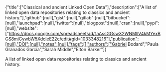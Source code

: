 {"title":["Classical and ancient Linked Open Data"],"description":["A list of linked open data repositories relating to classics and ancient history."],"github":[null],"gist":[null],"gitlab":[null],"bitbucket":[null],"launchpad":[null],"twitter":[null],"blogpost":[null],"cran":[null],"pypi":[null],"website":["https://docs.google.com/spreadsheets/d/1aAssGGswX2WNMllV4kMYexBGS8miCywbW5XdcIeE22c/edit#gid=1033348216"],"publication":[null],"DOI":[null],"notes":[null],"tags":[],"authors":["Gabriel Bodard","Paula Granados García","Sarah Middle","Elton Barker"]}

A list of linked open data repositories relating to classics and ancient history.